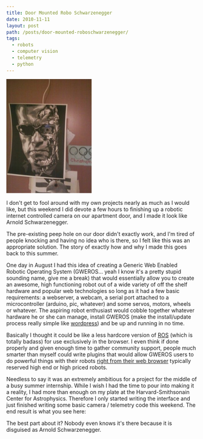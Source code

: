 ```yaml
---
title: Door Mounted Robo Schwarzenegger
date: 2010-11-11
layout: post
path: /posts/door-mounted-roboschwarzenegger/
tags: 
  - robots
  - computer vision
  - telemetry
  - python
---
```



<!-- gallery:
  anchor: '#gallery'
  images: [/images/projects/personal-robot-gallery/2010-02-08-193124.jpg, /images/projects/personal-robot-gallery/2010-02-08-193147.jpg, /images/projects/personal-robot-gallery/2010-02-08-193241.jpg, /images/projects/personal-robot-gallery/2010-02-08-193359.jpg, /images/projects/personal-robot-gallery/downsize_2.jpg, /images/projects/personal-robot-gallery/downsize_3.jpg, /images/projects/personal-robot-gallery/downsize_4.jpg, /images/projects/personal-robot-gallery/downsize.jpg] -->

<div class="media-container">

<img src="/images/posts/downsize_4-225x300.jpg">

</div>

I don't get to fool around with my own projects nearly as much as I would like, but this weekend I did devote a few hours to finishing up a robotic internet controlled camera on our apartment door, and I made it look like Arnold Schwarzenegger.

<span class="more"></span>

The pre-existing peep hole on our door didn't exactly work, and I'm tired of people knocking and having no idea who is there, so I felt like this was an appropriate solution. The story of exactly how and why I made this goes back to this summer.

One day in August I had this idea of creating a Generic Web Enabled Robotic Operating System (GWEROS... yeah I know it's a pretty stupid sounding name, give me a break) that would essentially allow you to create an awesome, high functioning robot out of a wide variety of off the shelf hardware and popular web technologies so long as it had a few basic requirements: a webserver, a webcam, a serial port attached to a microcontroller (arduino, pic, whatever) and some servos, motors, wheels or whatever. The aspiring robot enthusiast would cobble together whatever hardware he or she can manage, install GWEROS (make the install/update process really simple like [wordpress](http://codex.wordpress.org/Installing_WordPress)) and be up and running in no time.

Basically I thought it could be like a less hardcore version of [ROS](http://www.ros.org/wiki/) (which is totally badass) for use exclusively in the browser. I even think if done properly and given enough time to gather community support, people much smarter than myself could write plugins that would allow GWEROS users to do powerful things with their robots [right from their web browser](http://mjpg-streamer.svn.sourceforge.net/viewvc/mjpg-streamer/mjpg-streamer/www/javascript_motiondetection.html?revision=83&view=markup&pathrev=83) typically reserved high end or high priced robots.

Needless to say it was an extremely ambitious for a project for the middle of a busy summer internship. While I wish I had the time to pour into making it a reality, I had more than enough on my plate at the Harvard-Smithsonain Center for Astrophysics. Therefore I only started writing the interface and just finished writing some basic camera / telemetry code this weekend. The end result is what you see here:

The best part about it? Nobody even knows it's there because it is disguised as Arnold Schwarzenegger.

<div id="gallery"></div>
